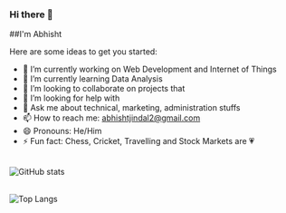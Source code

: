 ### Hi there 👋
##I'm Abhisht

<!--**Abhisht23/Abhisht23** is a ✨ _special_ ✨ repository because its `README.md` (this file) appears on your GitHub profile.-->

Here are some ideas to get you started:

- 🔭 I’m currently working on Web Development and Internet of Things
- 🌱 I’m currently learning Data Analysis
- 👯 I’m looking to collaborate on projects that 
- 🤔 I’m looking for help with 
- 💬 Ask me about technical, marketing, administration stuffs
- 📫 How to reach me: abhishtjindal2@gmail.com
- 😄 Pronouns: He/Him
- ⚡ Fun fact: Chess, Cricket, Travelling and Stock Markets are :heartpulse:
<br><br>

![GitHub stats](https://github-readme-stats.vercel.app/api?username=Abhisht23&show_icons=true&theme=tokyonight)
<br><br>

![Top Langs](https://github-readme-stats.vercel.app/api/top-langs/?username=Abhisht23&layout=compact&theme=tokyonight)
<br><br>
